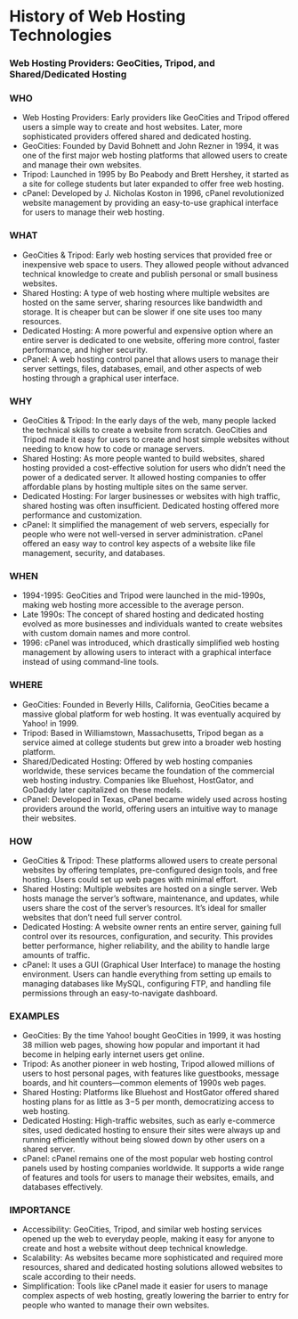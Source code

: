 # History of Web Hosting Technologies
### Web Hosting Providers: GeoCities, Tripod, and Shared/Dedicated Hosting
### WHO
- Web Hosting Providers: Early providers like GeoCities and Tripod offered users a simple way to create and host websites. Later, more sophisticated providers offered shared and dedicated hosting.
- GeoCities: Founded by David Bohnett and John Rezner in 1994, it was one of the first major web hosting platforms that allowed users to create and manage their own websites.
- Tripod: Launched in 1995 by Bo Peabody and Brett Hershey, it started as a site for college students but later expanded to offer free web hosting.
- cPanel: Developed by J. Nicholas Koston in 1996, cPanel revolutionized website management by providing an easy-to-use graphical interface for users to manage their web hosting.
### WHAT
- GeoCities & Tripod: Early web hosting services that provided free or inexpensive web space to users. They allowed people without advanced technical knowledge to create and publish personal or small business websites.
- Shared Hosting: A type of web hosting where multiple websites are hosted on the same server, sharing resources like bandwidth and storage. It is cheaper but can be slower if one site uses too many resources.
- Dedicated Hosting: A more powerful and expensive option where an entire server is dedicated to one website, offering more control, faster performance, and higher security.
- cPanel: A web hosting control panel that allows users to manage their server settings, files, databases, email, and other aspects of web hosting through a graphical user interface.
### WHY
- GeoCities & Tripod: In the early days of the web, many people lacked the technical skills to create a website from scratch. GeoCities and Tripod made it easy for users to create and host simple websites without needing to know how to code or manage servers.
- Shared Hosting: As more people wanted to build websites, shared hosting provided a cost-effective solution for users who didn’t need the power of a dedicated server. It allowed hosting companies to offer affordable plans by hosting multiple sites on the same server.
- Dedicated Hosting: For larger businesses or websites with high traffic, shared hosting was often insufficient. Dedicated hosting offered more performance and customization.
- cPanel: It simplified the management of web servers, especially for people who were not well-versed in server administration. cPanel offered an easy way to control key aspects of a website like file management, security, and databases.
### WHEN
- 1994-1995: GeoCities and Tripod were launched in the mid-1990s, making web hosting more accessible to the average person.
- Late 1990s: The concept of shared hosting and dedicated hosting evolved as more businesses and individuals wanted to create websites with custom domain names and more control.
- 1996: cPanel was introduced, which drastically simplified web hosting management by allowing users to interact with a graphical interface instead of using command-line tools.
### WHERE
- GeoCities: Founded in Beverly Hills, California, GeoCities became a massive global platform for web hosting. It was eventually acquired by Yahoo! in 1999.
- Tripod: Based in Williamstown, Massachusetts, Tripod began as a service aimed at college students but grew into a broader web hosting platform.
- Shared/Dedicated Hosting: Offered by web hosting companies worldwide, these services became the foundation of the commercial web hosting industry. Companies like Bluehost, HostGator, and GoDaddy later capitalized on these models.
- cPanel: Developed in Texas, cPanel became widely used across hosting providers around the world, offering users an intuitive way to manage their websites.
### HOW
- GeoCities & Tripod: These platforms allowed users to create personal websites by offering templates, pre-configured design tools, and free hosting. Users could set up web pages with minimal effort.
- Shared Hosting: Multiple websites are hosted on a single server. Web hosts manage the server’s software, maintenance, and updates, while users share the cost of the server’s resources. It’s ideal for smaller websites that don’t need full server control.
- Dedicated Hosting: A website owner rents an entire server, gaining full control over its resources, configuration, and security. This provides better performance, higher reliability, and the ability to handle large amounts of traffic.
- cPanel: It uses a GUI (Graphical User Interface) to manage the hosting environment. Users can handle everything from setting up emails to managing databases like MySQL, configuring FTP, and handling file permissions through an easy-to-navigate dashboard.
### EXAMPLES
- GeoCities: By the time Yahoo! bought GeoCities in 1999, it was hosting 38 million web pages, showing how popular and important it had become in helping early internet users get online.
- Tripod: As another pioneer in web hosting, Tripod allowed millions of users to host personal pages, with features like guestbooks, message boards, and hit counters—common elements of 1990s web pages.
- Shared Hosting: Platforms like Bluehost and HostGator offered shared hosting plans for as little as $3-$5 per month, democratizing access to web hosting.
- Dedicated Hosting: High-traffic websites, such as early e-commerce sites, used dedicated hosting to ensure their sites were always up and running efficiently without being slowed down by other users on a shared server.
- cPanel: cPanel remains one of the most popular web hosting control panels used by hosting companies worldwide. It supports a wide range of features and tools for users to manage their websites, emails, and databases effectively.
### IMPORTANCE
- Accessibility: GeoCities, Tripod, and similar web hosting services opened up the web to everyday people, making it easy for anyone to create and host a website without deep technical knowledge.
- Scalability: As websites became more sophisticated and required more resources, shared and dedicated hosting solutions allowed websites to scale according to their needs.
- Simplification: Tools like cPanel made it easier for users to manage complex aspects of web hosting, greatly lowering the barrier to entry for people who wanted to manage their own websites.